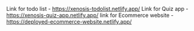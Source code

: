 Link for todo list - https://xenosis-todolist.netlify.app/
Link for Quiz app - https://xenosis-quiz-app.netlify.app/
link for Ecommerce website - https://deployed-ecommerce-website.netlify.app/
